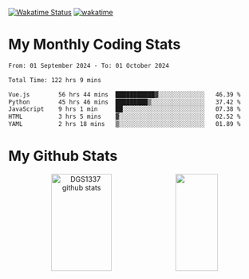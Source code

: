 [![Wakatime Status](https://github.com/noopurphalak/noopurphalak/workflows/wakatime-status-update/badge.svg)](https://github.com/noopurphalak/noopurphalak/actions/workflows/main.yml)
[![wakatime](https://wakatime.com/badge/user/80ace140-ef40-4fdd-b8ed-f3be3d2e1aea.svg)](https://wakatime.com/@80ace140-ef40-4fdd-b8ed-f3be3d2e1aea)

# My Monthly Coding Stats

<!--START_SECTION:waka-->

```txt
From: 01 September 2024 - To: 01 October 2024

Total Time: 122 hrs 9 mins

Vue.js        56 hrs 44 mins  ███████████▓░░░░░░░░░░░░░   46.39 %
Python        45 hrs 46 mins  █████████▒░░░░░░░░░░░░░░░   37.42 %
JavaScript    9 hrs 1 min     ██░░░░░░░░░░░░░░░░░░░░░░░   07.38 %
HTML          3 hrs 5 mins    ▓░░░░░░░░░░░░░░░░░░░░░░░░   02.52 %
YAML          2 hrs 18 mins   ▒░░░░░░░░░░░░░░░░░░░░░░░░   01.89 %
```

<!--END_SECTION:waka-->

# My Github Stats
<div style="text-align: center;">
  <img width="49%" height="195px" src="https://github-readme-stats-sigma-five.vercel.app/api?username=noopurphalak&show_icons=true&count_private=true&hide_border=true&title_color=ecf2f8&icon_color=0d1117&text_color=FFFFFF&bg_color=0d1117" alt="DGS1337 github stats" />
  <img width="41%" height="195px" src="https://github-readme-stats-sigma-five.vercel.app/api/top-langs/?username=noopurphalak&layout=compact&hide_border=true&title_color=ecf2f8&text_color=FFFFFF&bg_color=0d1117" />
</div>
